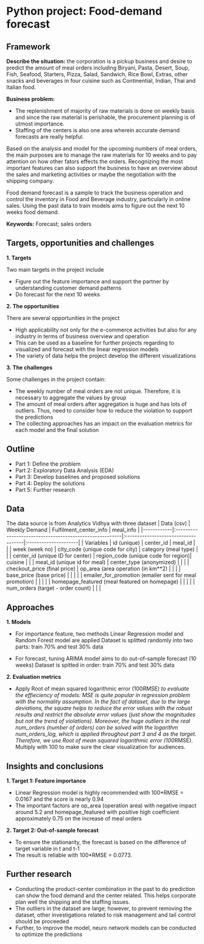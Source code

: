 # Python project: Food-demand forecast
## Framework

**Describe the situation:** the corporation is a pickup business and desire to predict the amount of meal orders including Biryani, Pasta, Desert, Soup, Fish, Seafood, Starters, Pizza, Salad, Sandwich, Rice Bowl, Extras, other snacks and beverages in four cuisine such as Continential, Indian, Thai and Italian food. 

**Business problem:**

- The replenishment of majority of raw materials is done on weekly basis and since the raw material is perishable, the procurement planning is of utmost importance. 
- Staffing of the centers is also one area wherein accurate demand forecasts are really helpful.

Based on the analysis and model for the upcoming numbers of meal orders, the main purposes are to manage the raw materials for 10 weeks and to pay attention on how other fators effects the orders. Recognizing the most important features can also support the business to have an overview about the sales and marketing activities or maybe the negotiation with the shipping company.

Food demand forecast is a sample to track the business operation and control the inventory in Food and Beverage industry, particularly in online sales. Using the past data to train models aims to figure out the next 10 weeks food demand. 

**Keywords:** Forecast; sales orders


## Targets, opportunities and challenges
**1. Targets**

Two main targets in the project include
- Figure out the feature importance and support the partner by understanding customer demand patterns 
- Do forecast for the next 10 weeks

**2. The opportunities**

There are several opportunities in the project
- High applicability not only for the e-commerce activities but also for any industry in terms of business overview and operation 
- This can be used as a baseline for further projects regarding to visualized and forecast with the linear regression models
- The variety of data helps the project develop the different visualizations  

**3. The challenges**

Some challenges in the project contain:
- The weekly number of meal orders are not unique. Therefore, it is necessary to aggregate the values by group
- The amount of meal orders after aggregation is huge and has lots of outliers. Thus, need to consider how to reduce the violation to support the predictions
- The collecting approaches has an impact on the evaluation metrics for each model and the final solution

## Outline
- Part 1: Define the problem
- Part 2: Exploratory Data Analysis (EDA)
- Part 3: Develop baselines and proposed solutions
- Part 4: Deploy the solutions
- Part 5: Further research

## Data
The data source is from Analytics Vidhya with three dataset 
| Data (csv) |     Weekly Demand                                       | Fulfilment_center_info              | meal_info            |
|------------|:--------------------------------------------------------|:------------------------------------|:---------------------|
| Variables  | id (unique)                                             | center_id                           | meal_id              |
|            | week (week no)                                          | city_code (unique code for city)    | category (meal type) |
|            | center_id (unique ID for center)                        | region_code (unique code for region)| cuisine              |
|            | meal_id (unique id for meal)                            | center_type (anonymized)            |                      |
|            | checkout_price (final price)                            | op_area (area operation (in km**2)  |                      |
|            | base_price (base price)                                 |                                     |                      |
|            | emailer_for_promotion (emailer sent for meal promotion) |                                     |                      |
|            | homepage_featured (meal featured on homepage)           |                                     |                      |
|            | num_orders (target - order count)                       |                                     |                      |

## Approaches
**1. Models**

- For importance feature, two methods Linear Regression model and Random Forest model are applied
Dataset is splitted randomly into two parts: train 70% and test 30% data

- For forecast, tuning ARIMA model aims to do out-of-sample forecast (10 weeks)
Dataset is spitted in order: train 70% and test 30% data

**2. Evaluation metrics**

- Apply Root of mean squared logarithmic error (100*RMSE) to evaluate the effieciency of models: MSE is quite popular in regression problem with the normality assumption. In the fact of dataset, due to the large deviations, the square helps to reduce the error values with the robust results and restrict the absolute error values (just show the magnitudes but not the trend of violations). Moreover, the huge outliers in the real num_orders (number of orders) can be solved with the logarithm num_orders_log, which is applied throughout part 3 and 4 as the target. Therefore, we use Root of mean squared logarithmic error (100*RMSE). Multiply with 100 to make sure the clear visualization for audiences.  

## Insights and conclusions

**1. Target 1: Feature importance**

- Linear Regression model is highly recommended with 100*RMSE = 0.0167 and the score is nearly 0.94
- The important factors are op_area (operation area) with negative impact around 5.2 and homepage_featured with positive high coefficient approximately 0.75 on the increase of meal orders

**2. Target 2: Out-of-sample forecast**

- To ensure the stationarity, the forecast is based on the difference of target variable in t and t-1
- The result is reliable with 100*RMSE = 0.0773. 

## Further research

- Conducting the product-center combination in the past to do prediction can show the food demand and the center related. This helps corporate plan well the shipping and the staffing issues.
- The outliers in the dataset are large; however, to prevent removing the dataset, other investigations related to risk management and tail control should be proceeded
- Further, to improve the model, neuro network models can be conducted to optimize the predictions





